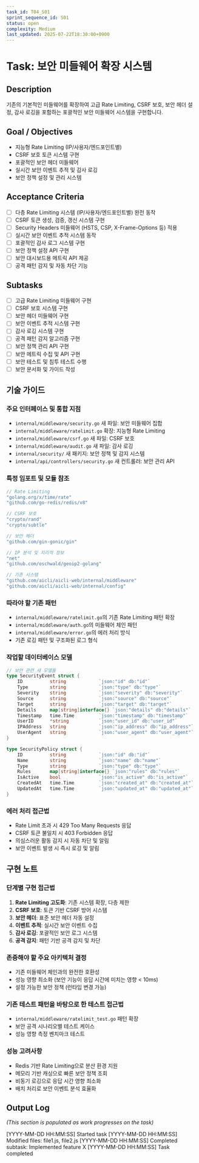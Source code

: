 ```yaml
---
task_id: T04_S01
sprint_sequence_id: S01
status: open
complexity: Medium
last_updated: 2025-07-22T18:30:00+0900
---
```


# Task: 보안 미들웨어 확장 시스템

## Description
기존의 기본적인 미들웨어를 확장하여 고급 Rate Limiting, CSRF 보호, 보안 헤더 설정, 감사 로깅을 포함하는 포괄적인 보안 미들웨어 시스템을 구현합니다.

## Goal / Objectives
- 지능형 Rate Limiting (IP/사용자/엔드포인트별)
- CSRF 보호 토큰 시스템 구현
- 포괄적인 보안 헤더 미들웨어
- 실시간 보안 이벤트 추적 및 감사 로깅
- 보안 정책 설정 및 관리 시스템

## Acceptance Criteria
- [ ] 다층 Rate Limiting 시스템 (IP/사용자/엔드포인트별) 완전 동작
- [ ] CSRF 토큰 생성, 검증, 갱신 시스템 구현
- [ ] Security Headers 미들웨어 (HSTS, CSP, X-Frame-Options 등) 적용
- [ ] 실시간 보안 이벤트 추적 시스템 동작
- [ ] 포괄적인 감사 로그 시스템 구현
- [ ] 보안 정책 설정 API 구현
- [ ] 보안 대시보드용 메트릭 API 제공
- [ ] 공격 패턴 감지 및 자동 차단 기능

## Subtasks
- [ ] 고급 Rate Limiting 미들웨어 구현
- [ ] CSRF 보호 시스템 구현
- [ ] 보안 헤더 미들웨어 구현
- [ ] 보안 이벤트 추적 시스템 구현
- [ ] 감사 로깅 시스템 구현
- [ ] 공격 패턴 감지 알고리즘 구현
- [ ] 보안 정책 관리 API 구현
- [ ] 보안 메트릭 수집 및 API 구현
- [ ] 보안 테스트 및 침투 테스트 수행
- [ ] 보안 문서화 및 가이드 작성

## 기술 가이드

### 주요 인터페이스 및 통합 지점
- `internal/middleware/security.go` 새 파일: 보안 미들웨어 집합
- `internal/middleware/ratelimit.go` 확장: 지능형 Rate Limiting
- `internal/middleware/csrf.go` 새 파일: CSRF 보호
- `internal/middleware/audit.go` 새 파일: 감사 로깅
- `internal/security/` 새 패키지: 보안 정책 및 감지 시스템
- `internal/api/controllers/security.go` 새 컨트롤러: 보안 관리 API

### 특정 임포트 및 모듈 참조
```go
// Rate Limiting
"golang.org/x/time/rate"
"github.com/go-redis/redis/v8"

// CSRF 보호
"crypto/rand"
"crypto/subtle"

// 보안 헤더
"github.com/gin-gonic/gin"

// IP 분석 및 지리적 정보
"net"
"github.com/oschwald/geoip2-golang"

// 기존 시스템
"github.com/aicli/aicli-web/internal/middleware"
"github.com/aicli/aicli-web/internal/config"
```

### 따라야 할 기존 패턴
- `internal/middleware/ratelimit.go`의 기존 Rate Limiting 패턴 확장
- `internal/middleware/auth.go`의 미들웨어 체인 패턴
- `internal/middleware/error.go`의 에러 처리 방식
- 기존 로깅 패턴 및 구조화된 로그 형식

### 작업할 데이터베이스 모델
```go
// 보안 관련 새 모델들
type SecurityEvent struct {
    ID          string            `json:"id" db:"id"`
    Type        string            `json:"type" db:"type"`
    Severity    string            `json:"severity" db:"severity"`
    Source      string            `json:"source" db:"source"`
    Target      string            `json:"target" db:"target"`
    Details     map[string]interface{} `json:"details" db:"details"`
    Timestamp   time.Time         `json:"timestamp" db:"timestamp"`
    UserID      *string           `json:"user_id" db:"user_id"`
    IPAddress   string            `json:"ip_address" db:"ip_address"`
    UserAgent   string            `json:"user_agent" db:"user_agent"`
}

type SecurityPolicy struct {
    ID          string            `json:"id" db:"id"`
    Name        string            `json:"name" db:"name"`
    Type        string            `json:"type" db:"type"`
    Rules       map[string]interface{} `json:"rules" db:"rules"`
    IsActive    bool              `json:"is_active" db:"is_active"`
    CreatedAt   time.Time         `json:"created_at" db:"created_at"`
    UpdatedAt   time.Time         `json:"updated_at" db:"updated_at"`
}
```

### 에러 처리 접근법
- Rate Limit 초과 시 429 Too Many Requests 응답
- CSRF 토큰 불일치 시 403 Forbidden 응답
- 의심스러운 활동 감지 시 자동 차단 및 알림
- 보안 이벤트 발생 시 즉시 로깅 및 알림

## 구현 노트

### 단계별 구현 접근법
1. **Rate Limiting 고도화**: 기존 시스템 확장, 다층 제한
2. **CSRF 보호**: 토큰 기반 CSRF 방어 시스템
3. **보안 헤더**: 표준 보안 헤더 자동 설정
4. **이벤트 추적**: 실시간 보안 이벤트 수집
5. **감사 로깅**: 포괄적인 보안 로그 시스템
6. **공격 감지**: 패턴 기반 공격 감지 및 차단

### 존중해야 할 주요 아키텍처 결정
- 기존 미들웨어 체인과의 완전한 호환성
- 성능 영향 최소화 (보안 기능이 응답 시간에 미치는 영향 < 10ms)
- 설정 가능한 보안 정책 (런타임 변경 가능)

### 기존 테스트 패턴을 바탕으로 한 테스트 접근법
- `internal/middleware/ratelimit_test.go` 패턴 확장
- 보안 공격 시나리오별 테스트 케이스
- 성능 영향 측정 벤치마크 테스트

### 성능 고려사항
- Redis 기반 Rate Limiting으로 분산 환경 지원
- 메모리 기반 캐싱으로 빠른 보안 정책 조회
- 비동기 로깅으로 응답 시간 영향 최소화
- 배치 처리로 보안 이벤트 분석 효율화

## Output Log
*(This section is populated as work progresses on the task)*

[YYYY-MM-DD HH:MM:SS] Started task
[YYYY-MM-DD HH:MM:SS] Modified files: file1.js, file2.js
[YYYY-MM-DD HH:MM:SS] Completed subtask: Implemented feature X
[YYYY-MM-DD HH:MM:SS] Task completed